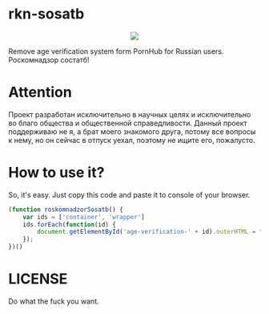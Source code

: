 # rkn-sosatb

<p align="center">
  <img src="https://user-images.githubusercontent.com/15812620/45451528-08215100-b6e4-11e8-92c3-2161e773ef58.png"/>
</p>

Remove age verification system form PornHub for Russian users. Роскомнадзор состатб!

# Attention
Проект разработан исключительно в научных целях и исключительно во благо общества и общественной справедливости. Данный проект поддерживаю не я, а брат моего знакомого друга, потому все вопросы к нему, но он сейчас в отпуск уехал, поэтому не ищите его, пожалусто.

# How to use it?

So, it's easy. Just copy this code and paste it to console of your browser.

```js
(function roskomnadzorSosatb() {
    var ids = ['container', 'wrapper']
    ids.forEach(function(id) {
        document.getElementById('age-verification-' + id).outerHTML = "";
    });
})()
```

# LICENSE
Do what the fuck you want.
